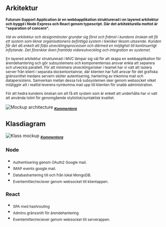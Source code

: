 ## Arkitektur
<sub>**Futurum Support Application är en webbapplikation strukturerad i en layered arkitektur och byggd i Node Express och React genom typescript. Där det arkitekturella mottot är "separation of concern".**</sub>

<sub>_Val av arkitektur och designmönster grundar sig först och främst i kundens önskan att få ett system som liknar organisationens befintliga system i tekniker liksom utseende. Kunden får det då enkelt att följa utvecklingsprocessen och därmed en möjlighet till kontinuerligt inflytande. Det förenklar även framtida vidareutveckling och integration av systemet._</sub>

<sub>En layered arkitektur strukturerad i MVC lämpar sig väl för att skapa en webbapplikation för ärendehantering och gör subsystemens och komponenternas ansvar enkla att separera och utveckla parallelt. För att minimera utvecklingsrisker i teamet har vi valt att isolera server från klient i separata dockerkontainrar, där klienten har fullt ansvar för det grafiska gränssnittet medans servern sköter autentisering, hantering av inkomna mail och datapersistens. Samverkan mellan dessa två subsystemen sker genom websocket vilket möjliggör att i realtid leverera nyinkomna mail upp till klienten för snabb administration. </sub>

<sub>För att hedra kundens önskan om att få ett system som är enkelt att underhålla har vi valt att använda tslint för genomgående stylistisk/syntaktisk kvalitet.</sub>

![Mockup architecture](https://go.gliffy.com/go/share/image/safym22fpbukh9ljeobv.png?utm_medium=live-embed&utm_source=custom "Mockup")
<sub>[***Kommentera***](https://go.gliffy.com/go/share/s88e9hjfbh306wqcfuva)</sub>

## Klasdiagram

![Klass mockup](https://go.gliffy.com/go/share/image/sr6iclkcbyywsisdyw0a.png?utm_medium=live-embed&utm_source=custom)
<sub>[***Kommentera***](https://go.gliffy.com/go/share/slhwa5vns09dme78nupu)</sub>

### Node

* <sub>Authentisering genom OAuth2 Google mail.</sub>
* <sub>IMAP events google mail.</sub>
* <sub>Databashantering till och från lokal MongoDB.</sub>
* <sub>Eventemitter/reciever genom websocket till klientappen.</sub>

### React

* <sub>SPA med hashrouting</sub>
* <sub>Admins gränssnitt för ärendehantering</sub>
* <sub>Eventemitter/reciever genom websocket till serverappen.</sub>
